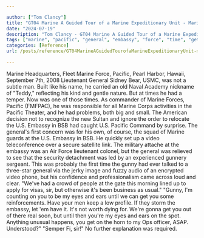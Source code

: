 ```yaml
---

author: ["Tom Clancy"]
title: "GT04 Marine A Guided Tour of a Marine Expeditionary Unit - Marine_split_201.html"
date: "2024-07-19"
description: "Tom Clancy - GT04 Marine A Guided Tour of a Marine Expeditionary Unit"
tags: ["marine", "pacific", "general", "embassy", "force", "time", "get", "lieutenant", "bsb", "first", "video", "gunny", "sir", "eye", "ear", "headquarters", "fleet", "pearl", "harbor", "hawaii", "september", "sidney", "bear", "usmc", "subtle"]
categories: [Reference]
url: /posts/reference/GT04MarineAGuidedTourofaMarineExpeditionaryUnit-marinesplit201html

---
```



Marine
Headquarters, Fleet Marine Force, Pacific, Pearl Harbor, Hawaii, September 7th, 2008
Lieutenant General Sidney Bear, USMC, was not a subtle man. Built like his name, he carried an old Naval Academy nickname of "Teddy," reflecting his kind and gentle nature. But at times he had a temper. Now was one of those times. As commander of Marine Forces, Pacific (FMFPAC), he was responsible for all Marine Corps activities in the Pacific Theater, and he had problems, both big and small. The American decision not to recognize the new Sultan and ignore the order to relocate the U.S. Embassy in BSB had caught U.S. Pacific Command by surprise. The general's first concern was for his own, of course, the squad of Marine guards at the U.S. Embassy in BSB. He quickly set up a video teleconference over a secure satellite link. The military attache at the embassy was an Air Force lieutenant colonel, but the general was relieved to see that the security detachment was led by an experienced gunnery sergeant. This was probably the first time the gunny had ever talked to a three-star general via the jerky image and fuzzy audio of an encrypted video phone, but his confidence and professionalism came across loud and clear.
"We've had a crowd of people at the gate this morning lined up to apply for visas, sir, but otherwise it's been business as usual."
"Gunny, I'm counting on you to be my eyes and ears until we can get you some reinforcements. Have your men keep a low profile. If they storm the embassy, let 'em have it. It's not worth dying for. We're gonna get you out of there real soon, but until then you're my eyes and ears on the spot. Anything unusual happens, you get on the horn to my Ops officer, ASAP. Understood?"
"Semper Fi, sir!"
No further explanation was required.
